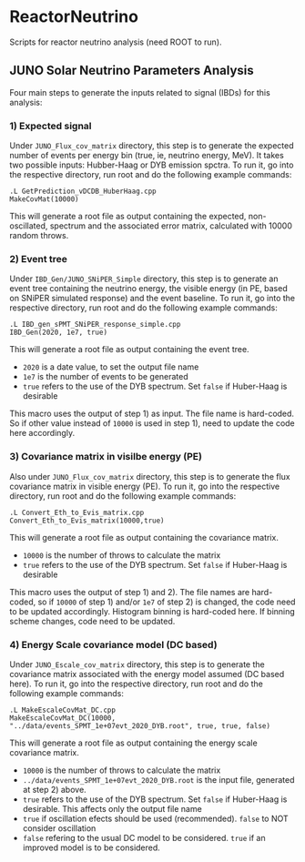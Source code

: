 # ReactorNeutrino

Scripts for reactor neutrino analysis (need ROOT to run).

## JUNO Solar Neutrino Parameters Analysis

Four main steps to generate the inputs related to signal (IBDs) for this analysis:

### 1) Expected signal
Under `JUNO_Flux_cov_matrix` directory, this step is to generate the expected number of events per energy bin (true, ie, neutrino energy, MeV). It takes two possible inputs: Hubber-Haag or DYB emission spctra. To run it, go into the respective directory, run root and do the following example commands:
```
.L GetPrediction_vDCDB_HuberHaag.cpp
MakeCovMat(10000)
```
This will generate a root file as output containing the expected, non-oscillated, spectrum and the associated error matrix, calculated with 10000 random throws.

### 2) Event tree
Under `IBD_Gen/JUNO_SNiPER_Simple` directory, this step is to generate an event tree containing the neutrino energy, the visible energy (in PE, based on SNiPER simulated response) and the event baseline. To run it, go into the respective directory, run root and do the following example commands:
```
.L IBD_gen_sPMT_SNiPER_response_simple.cpp
IBD_Gen(2020, 1e7, true)
```
This will generate a root file as output containing the event tree.
- `2020` is a date value, to set the output file name
- `1e7` is the number of events to be generated
- `true` refers to the use of the DYB spectrum. Set `false` if Huber-Haag is desirable

This macro uses the output of step 1) as input. The file name is hard-coded. So if other value instead of `10000` is used in step 1), need to update the code here accordingly.

### 3) Covariance matrix in visilbe energy (PE)
Also under `JUNO_Flux_cov_matrix` directory, this step is to generate the flux covariance matrix in visible energy (PE). To run it, go into the respective directory, run root and do the following example commands:
```
.L Convert_Eth_to_Evis_matrix.cpp
Convert_Eth_to_Evis_matrix(10000,true)
```
This will generate a root file as output containing the covariance matrix.
- `10000` is the number of throws to calculate the matrix
- `true` refers to the use of the DYB spectrum. Set `false` if Huber-Haag is desirable

This macro uses the output of step 1) and 2). The file names are hard-coded, so if `10000` of step 1) and/or `1e7` of step 2) is changed, the code need to be updated accordingly. Histogram binning is hard-coded here. If binning scheme changes, code need to be updated.

### 4) Energy Scale covariance model (DC based)
Under `JUNO_Escale_cov_matrix` directory, this step is to generate the covariance matrix associated with the energy model assumed (DC based here).
To run it, go into the respective directory, run root and do the following example commands:
```
.L MakeEscaleCovMat_DC.cpp
MakeEscaleCovMat_DC(10000, "../data/events_SPMT_1e+07evt_2020_DYB.root", true, true, false)
```
This will generate a root file as output containing the energy scale covariance matrix.
- `10000` is the number of throws to calculate the matrix
- `../data/events_SPMT_1e+07evt_2020_DYB.root` is the input file, generated at step 2) above.
- `true` refers to the use of the DYB spectrum. Set `false` if Huber-Haag is desirable. This affects only the output file name
- `true` if oscillation efects should be used (recommended). `false` to NOT consider oscillation
- `false` refering to the usual DC model to be considered. `true` if an improved model is to be considered.